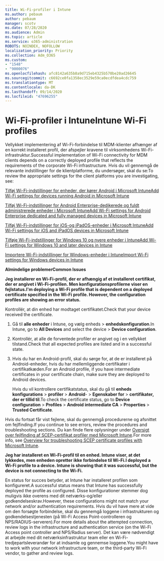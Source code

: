 ```yaml
---
title: Wi-Fi-profiler i Intune
ms.author: pebaum
author: pebaum
manager: scotv
ms.date: 07/28/2020
ms.audience: Admin
ms.topic: article
ms.service: o365-administration
ROBOTS: NOINDEX, NOFOLLOW
localization_priority: Priority
ms.collection: Adm_O365
ms.custom:
- "1548"
- "9000076"
ms.openlocfilehash: afc8142a635b8a9d715eb4325b570be20ad26645
ms.sourcegitcommit: c6692ce0fa1358ec3529e59ca0ecdfdea4cdc759
ms.translationtype: MT
ms.contentlocale: da-DK
ms.lasthandoff: 09/14/2020
ms.locfileid: "47696255"
---
```

# <a name="intune-wi-fi-profiles"></a><span data-ttu-id="7d372-102">Wi-Fi-profiler i Intune</span><span class="sxs-lookup"><span data-stu-id="7d372-102">Intune Wi-Fi profiles</span></span>

<span data-ttu-id="7d372-103">Vellykket implementering af Wi-Fi-forbindelse til MDM-klienter afhænger af en korrekt installeret profil, der afspejler kravene til virksomhedens Wi-Fi-infrastruktur.</span><span class="sxs-lookup"><span data-stu-id="7d372-103">Successful implementation of Wi-Fi connectivity for MDM clients depends on a correctly deployed profile that reflects the requirements of the corporate Wi-Fi infrastructure.</span></span> <span data-ttu-id="7d372-104">Hvis du vil gennemgå de relevante indstillinger for de klientplatforme, du undersøger, skal du se:</span><span class="sxs-lookup"><span data-stu-id="7d372-104">To review the appropriate settings for the client platforms you are investigating, see:</span></span> 

[<span data-ttu-id="7d372-105">Tilføj Wi-Fi-indstillinger for enheder, der kører Android i Microsoft Intune</span><span class="sxs-lookup"><span data-stu-id="7d372-105">Add Wi-Fi settings for devices running Android in Microsoft Intune</span></span>](https://docs.microsoft.com/intune/wi-fi-settings-android)

[<span data-ttu-id="7d372-106">Tilføj Wi-Fi-indstillinger for Android Enterprise-dedikerede og fuldt administrerede enheder i Microsoft Intune</span><span class="sxs-lookup"><span data-stu-id="7d372-106">Add Wi-Fi settings for Android Enterprise dedicated and fully managed devices in Microsoft Intune</span></span>](https://docs.microsoft.com/intune/wi-fi-settings-android-enterprise)

[<span data-ttu-id="7d372-107">Tilføj Wi-Fi-indstillinger for iOS-og iPadOS-enheder i Microsoft Intune</span><span class="sxs-lookup"><span data-stu-id="7d372-107">Add Wi-Fi settings for iOS and iPadOS devices in Microsoft Intune</span></span>](https://docs.microsoft.com/intune/wi-fi-settings-ios)

[<span data-ttu-id="7d372-108">Tilføje Wi-Fi-indstillinger for Windows 10 og nyere enheder i Intune</span><span class="sxs-lookup"><span data-stu-id="7d372-108">Add Wi-Fi settings for Windows 10 and later devices in Intune</span></span>](https://docs.microsoft.com/intune/wi-fi-settings-windows)

[<span data-ttu-id="7d372-109">Importere Wi-Fi-indstillinger for Windows-enheder i Intune</span><span class="sxs-lookup"><span data-stu-id="7d372-109">Import Wi-Fi settings for Windows devices in Intune</span></span>](https://docs.microsoft.com/intune/wi-fi-settings-import-windows-8-1)

<span data-ttu-id="7d372-110">**Almindelige problemer**</span><span class="sxs-lookup"><span data-stu-id="7d372-110">**Common Issues**</span></span>

<span data-ttu-id="7d372-111">**Jeg installerer en Wi-Fi-profil, der er afhængig af et installeret certifikat, der er angivet i Wi-Fi-profilen. Men konfigurationsprofilerne viser en fejlstatus.**</span><span class="sxs-lookup"><span data-stu-id="7d372-111">**I'm deploying a Wi-Fi profile that is dependent on a deployed certificate specified in the Wi-Fi profile. However, the configuration profiles are showing an error status.**</span></span>

<span data-ttu-id="7d372-112">Kontrollér, at din enhed har modtaget certifikatet.</span><span class="sxs-lookup"><span data-stu-id="7d372-112">Check that your device received the certificate.</span></span>

1. <span data-ttu-id="7d372-113">Gå til **alle enheder** i Intune, og vælg enheds > **enhedskonfiguration**.</span><span class="sxs-lookup"><span data-stu-id="7d372-113">In Intune, go to **All Devices** and select the device > **Device configuration**.</span></span>

2. <span data-ttu-id="7d372-114">Kontrollér, at alle de forventede profiler er angivet og i en vellykket tilstand.</span><span class="sxs-lookup"><span data-stu-id="7d372-114">Check that all expected profiles are listed and in a successful state.</span></span>

3. <span data-ttu-id="7d372-115">Hvis du har en Android-profil, skal du sørge for, at de er installeret på Android-enheder, hvis du har mellemliggende certifikater i certifikatkæden.</span><span class="sxs-lookup"><span data-stu-id="7d372-115">For an Android profile, if you have intermediate certificates in your certificate chain, make sure they are deployed to Android devices.</span></span>

    <span data-ttu-id="7d372-116">Hvis du vil kontrollere certifikatstatus, skal du gå til **enheds konfigurations**  >  **profiler**  >  **Android**-  >  **Egenskaber for**  >  **certifikater, der er tillid til**.</span><span class="sxs-lookup"><span data-stu-id="7d372-116">To check the certificate status, go to **Device configuration** > **Profiles** > **Android intermediate CA** > **Properties** > **Trusted Certificate**.</span></span>

<span data-ttu-id="7d372-117">Hvis du fortsat får vist fejlene, skal du gennemgå procedurerne og afsnittet om fejlfinding.</span><span class="sxs-lookup"><span data-stu-id="7d372-117">If you continue to see errors, review the procedures and troubleshooting sections.</span></span> <span data-ttu-id="7d372-118">Du kan finde flere oplysninger under [Oversigt over fejlfinding af SCEP-certifikat profiler med Microsoft Intune](https://support.microsoft.com/help/4457481/troubleshooting-scep-certificate-profile-deployment-in-intune).</span><span class="sxs-lookup"><span data-stu-id="7d372-118">For more info, see [Overview for troubleshooting SCEP certificate profiles with Microsoft Intune](https://support.microsoft.com/help/4457481/troubleshooting-scep-certificate-profile-deployment-in-intune).</span></span>

<span data-ttu-id="7d372-119">**Jeg har installeret en Wi-Fi-profil til en enhed. Intune viser, at det lykkedes, men enheden opretter ikke forbindelse til Wi-Fi.**</span><span class="sxs-lookup"><span data-stu-id="7d372-119">**I deployed a Wi-Fi profile to a device. Intune is showing that it was successful, but the device is not connecting to the Wi-Fi.**</span></span>

<span data-ttu-id="7d372-120">En status for succes betyder, at Intune har installeret profilen som konfigureret.</span><span class="sxs-lookup"><span data-stu-id="7d372-120">A successful status means that Intune has successfully deployed the profile as configured.</span></span> <span data-ttu-id="7d372-121">Disse konfigurationer stemmer dog muligvis ikke overens med dit netværks-og/eller godkendelseskrav.</span><span class="sxs-lookup"><span data-stu-id="7d372-121">However, these configurations might not match your network and/or authentication requirements.</span></span> <span data-ttu-id="7d372-122">Hvis du vil have mere at vide om den forsøgte forbindelse, skal du gennemgå loggene i infrastrukturen og godkendelsestjenesten (på Wi-Fi Access Point-controlleren og NPS/RADIUS-serveren).</span><span class="sxs-lookup"><span data-stu-id="7d372-122">For more details about the attempted connection, review logs in the infrastructure and authentication service (on the Wi-Fi Access point controller and NPS/Radius server).</span></span> <span data-ttu-id="7d372-123">Det kan være nødvendigt at arbejde med dit netværksinfrastruktur team eller en Wi-Fi-tredjepartsleverandør for at indsamle og gennemse loggene.</span><span class="sxs-lookup"><span data-stu-id="7d372-123">You might have to work with your network infrastructure team, or the third-party Wi-Fi vendor, to gather and review logs.</span></span>